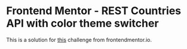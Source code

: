 # Frontend Mentor - REST Countries API with color theme switcher

This is a solution for [this](https://www.frontendmentor.io/challenges/rest-countries-api-with-color-theme-switcher-5cacc469fec04111f7b848ca) challenge from frontendmentor.io.
